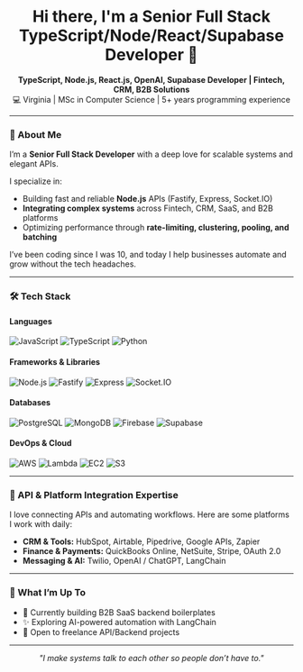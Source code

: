 <h1 align="center">Hi there, I'm a Senior Full Stack TypeScript/Node/React/Supabase Developer 👋</h1>

<p align="center">
  <b>TypeScript, Node.js, React.js, OpenAI, Supabase Developer | Fintech, CRM, B2B Solutions</b><br>
  💻 Virginia | MSc in Computer Science | 5+ years programming experience
</p>

---

### 🧠 About Me

I’m a **Senior Full Stack Developer** with a deep love for scalable systems and elegant APIs.

I specialize in:
- Building fast and reliable **Node.js** APIs (Fastify, Express, Socket.IO)
- **Integrating complex systems** across Fintech, CRM, SaaS, and B2B platforms
- Optimizing performance through **rate-limiting, clustering, pooling, and batching**

I’ve been coding since I was 10, and today I help businesses automate and grow without the tech headaches.

---

### 🛠️ Tech Stack

#### Languages
![JavaScript](https://img.shields.io/badge/JavaScript-F7DF1E?logo=javascript&logoColor=black)
![TypeScript](https://img.shields.io/badge/TypeScript-3178C6?logo=typescript&logoColor=white)
![Python](https://img.shields.io/badge/Python-3776AB?logo=python&logoColor=white)

#### Frameworks & Libraries
![Node.js](https://img.shields.io/badge/Node.js-339933?logo=node.js&logoColor=white)
![Fastify](https://img.shields.io/badge/Fastify-000000?logo=fastify&logoColor=white)
![Express](https://img.shields.io/badge/Express-000000?logo=express&logoColor=white)
![Socket.IO](https://img.shields.io/badge/Socket.IO-010101?logo=socket.io&logoColor=white)

#### Databases
![PostgreSQL](https://img.shields.io/badge/PostgreSQL-4169E1?logo=postgresql&logoColor=white)
![MongoDB](https://img.shields.io/badge/MongoDB-47A248?logo=mongodb&logoColor=white)
![Firebase](https://img.shields.io/badge/Firebase-FFCA28?logo=firebase&logoColor=black)
![Supabase](https://img.shields.io/badge/Supabase-3ECF8E?logo=supabase&logoColor=white)

#### DevOps & Cloud
![AWS](https://img.shields.io/badge/AWS-232F3E?logo=amazon-aws&logoColor=white)
![Lambda](https://img.shields.io/badge/AWS%20Lambda-FF9900?logo=aws-lambda&logoColor=white)
![EC2](https://img.shields.io/badge/AWS%20EC2-F58536?logo=amazon-ec2&logoColor=white)
![S3](https://img.shields.io/badge/S3-569A31?logo=amazon-s3&logoColor=white)

---

### 🔗 API & Platform Integration Expertise

I love connecting APIs and automating workflows. Here are some platforms I work with daily:

- **CRM & Tools:** HubSpot, Airtable, Pipedrive, Google APIs, Zapier
- **Finance & Payments:** QuickBooks Online, NetSuite, Stripe, OAuth 2.0
- **Messaging & AI:** Twilio, OpenAI / ChatGPT, LangChain

---

### 🧭 What I’m Up To

- 🔧 Currently building B2B SaaS backend boilerplates
- ✨ Exploring AI-powered automation with LangChain
- 🤝 Open to freelance API/Backend projects

---

<p align="center">
  <i>"I make systems talk to each other so people don’t have to."</i>
</p>
